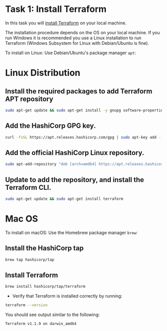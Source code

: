# Task 1: Install Terraform

In this task you will [install Terraform](https://learn.hashicorp.com/tutorials/terraform/install-cli) on your local machine.

The installation procedure depends on the OS on your local machine. If you run Windows it is recommended you use a Linux installation to run Terraform (Windows Subsystem for Linux with Debian/Ubuntu is fine).

To install on Linux: Use Debian/Ubuntu's package manager `apt`:

# Linux Distribution

## Install the required packages to add Terraform APT repository

```bash
sudo apt-get update && sudo apt-get install -y gnupg software-properties-common curl
```

## Add the HashiCorp GPG key.
```bash
curl -fsSL https://apt.releases.hashicorp.com/gpg | sudo apt-key add -
```
    
## Add the official HashiCorp Linux repository.
```bash
sudo apt-add-repository "deb [arch=amd64] https://apt.releases.hashicorp.com $(lsb_release -cs) main"
```

## Update to add the repository, and install the Terraform CLI.
```bash
sudo apt-get update && sudo apt-get install terraform
```

# Mac OS

To install on macOS: Use the Homebrew package manager `brew`:

## Install the HashiCorp tap
```bash
brew tap hashicorp/tap
```

## Install Terraform
```bash
brew install hashicorp/tap/terraform
```

* Verify that Terraform is installed correctly by running:

```bash
terraform --version
```

You should see output similar to the following:

```bash
Terraform v1.1.9 on darwin_amd64
```